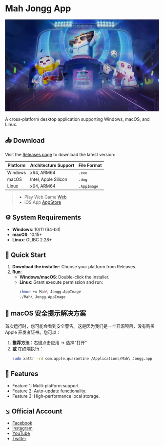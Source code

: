 # Mah Jongg App

![Banner](https://github.com/Mahj4Fun/MahJongg4fun/blob/main/banner.jpg) <!-- Replace with project banner -->

A cross-platform desktop application supporting Windows, macOS, and Linux.

## 📥 Download

Visit the [Releases page](https://github.com/Mahj4Fun/MahJongg4fun/releases) to download the latest version:

| Platform   | Architecture Support | File Format   |
|------------|----------------------|---------------|
| Windows    | x64, ARM64           | `.exe`        |
| macOS      | Intel, Apple Silicon | `.dmg`        |
| Linux      | x64, ARM64           | `.AppImage`   |

> - Play Web Game [Web](https://www.mahjongg4fun.com)
> - iOS App [AppStore](https://apps.apple.com/app/id6746219026)

## ⚙️ System Requirements

- ​**Windows**: 10/11 (64-bit)
- ​**macOS**: 10.15+
- ​**Linux**: GLIBC 2.28+

## 🚀 Quick Start

1. ​**Download the installer**: Choose your platform from Releases.
2. ​**Run**:
   - ​**Windows/macOS**: Double-click the installer.
   - ​**Linux**: Grant execute permission and run:
     ```bash
     chmod +x Mah\ Jongg.AppImage
     ./Mah\ Jongg.AppImage
     ```
## 🚀 macOS 安全提示解决方案

首次运行时，您可能会看到安全警告。这是因为我们是一个开源项目，没有购买 Apple 开发者证书。您可以：

1. ​**推荐方法**​：右键点击应用 → 选择"打开"
2. ​**或**​ 在终端执行：
   ```bash
   sudo xattr -rd com.apple.quarantine /Applications/Mah\ Jongg.app
   
## 📖 Features

- Feature 1: Multi-platform support.
- Feature 2: Auto-update functionality.
- Feature 3: High-performance local storage.


## ↘️ Official Account

- [Facebook](https://www.facebook.com/MahJongg4Fun)
- [Instagram](https://www.instagram.com/mahj4fun/)
- [YouTube](https://www.youtube.com/@MahJongg4Fun)
- [Twitter](https://twitter.com/FunMah97331)
